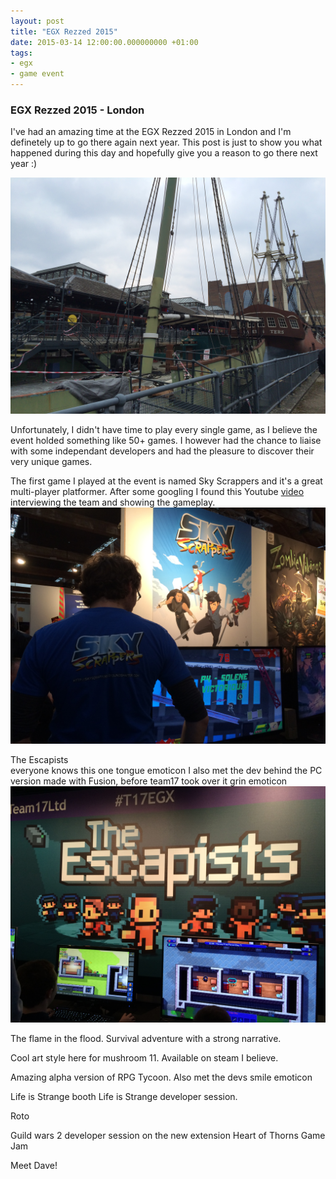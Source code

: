 ```yaml
---
layout: post
title: "EGX Rezzed 2015"
date: 2015-03-14 12:00:00.000000000 +01:00
tags:
- egx
- game event
---
```


### EGX Rezzed 2015 - London ###

I've had an amazing time at the EGX Rezzed 2015 in London and I'm definetely up to go there again next year. This post is just to show you what happened during this day and hopefully give you a reason to go there next year :)

<img class="img-medium" src="/images/egxrezzed15-dock.JPG" alt="Dock" title="Dock"/>

Unfortunately, I didn't have time to play every single game, as I believe the event holded something like 50+ games. I however had the chance to liaise with some independant developers and had the pleasure to discover their very unique games.

The first game I played at the event is named Sky Scrappers and it's a great multi-player platformer. After some googling I found this Youtube [video](https://www.youtube.com/watch?v=HyVZvlpNbkc) interviewing the team and showing the gameplay. 
<img class="img-medium" src="/images/egxrezzed15-skyscrappers.JPG" alt="Sky Scrappers" title="Sky Scrappers"/>




The Escapists  
everyone knows this one tongue emoticon I also met the dev behind the PC version made with Fusion, before team17 took over it grin emoticon 
<img class="img-medium" src="/images/egxrezzed15-theescapists.JPG" alt="Sky Scrappers" title="Sky Scrappers"/>

The flame in the flood. Survival adventure with a strong narrative.


Cool art style here for mushroom 11. Available on steam I believe.

Amazing alpha version of RPG Tycoon. Also met the devs smile emoticon


Life is Strange booth
Life is Strange developer session.

Roto

Guild wars 2 developer session on the new extension Heart of Thorns
Game Jam

Meet Dave!
